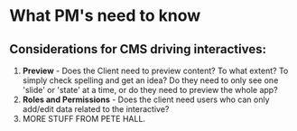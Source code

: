 # What PM's need to know

## Considerations for CMS driving interactives:
1. **Preview** - Does the Client need to preview content? To what extent? To simply check spelling and get an idea? Do they need to only see one 'slide' or 'state' at a time, or do they need to preview the whole app?
1. **Roles and Permissions** - Does the client need users who can only add/edit data related to the interactive?
1. MORE STUFF FROM PETE HALL.